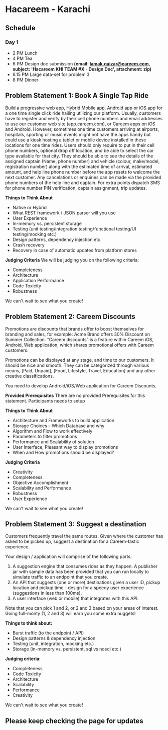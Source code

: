 # Hacareem - Karachi

## Schedule

### Day 1
- 2 PM Lunch
- 4 PM Tea
- 6 PM Design doc submission **(email: lamak.qaizar@careem.com, subject: 'Hacareem KHI TEAM #X - Design Doc', attachment: zip)**
- 6.15 PM Large data-set for problem 3
- 8 PM Dinner

## Problem Statement 1: Book A Single Tap Ride

Build a progressive web app, Hybrid Mobile app, Android app or iOS app for a one time single click ride hailing utilizing our platform. Usually, customers have to register and verify by their cell phone numbers and email addresses to use our customer web site (app.careem.com), or Careem apps on iOS and Android. However, sometimes one time customers arriving at airports, hospitals, sporting or music events might not have the apps handy but could use a kiosk hosting a tablet or mobile device installed in these locations for one time rides. Users should only require to put in their cell phone numbers, optional drop off location, and be able to select the car type available for that city. They should be able to see the details of the assigned captain (Name, phone number) and vehicle (colour, make/model, registration number) along with the estimated time of arrival, estimated amount, and help line phone number before the app resets to welcome the next customer. Any cancelations or enquiries can be made via the provided phone numbers of the help line and captain. For extra points dispatch SMS for phone number PIN verification, captain assignment, trip updates.

**Things to Think About**
- Native or Hybrid
- What REST framework / JSON parser will you use
- User Experience
- In-memory vs. persistent storage
- Testing (unit testing/integration testing/functional testing/UI testing/mocking etc.)
- Design patterns, dependency injection etc.
- Crash recovery
- Recovery in case of automatic updates from platform stores


**Judging Criteria**
We will be judging you on the following criteria:
- Completeness
- Architecture
- Application Performance
- Code Toxicity
- Robustness

We can't wait to see what you create!

## Problem Statement 2: Careem Discounts

Promotions are discounts that brands offer to boost themselves for branding and sales, for example: Acme Brand offers 30% Discount on Summer Collection. “Careem discounts” is a feature within Careem iOS, Android, Web application, which shares promotional offers with Careem customers.

Promotions can be displayed at any stage, and time to our customers. It should be nice and smooth.
They can be categorized through various means, [Paid, Unpaid], [Food, Lifestyle, Travel, Education] and any other creative classifications.

You need to develop Android/iOS/Web application for Careem Discounts.

**Provided Prerequisites**
There are no provided Prerequisites for this statement. Participants needs to setup

**Things to Think About**
- Architecture and Frameworks to build application
- Storage Choices – Which Database and why
- Algorithm and Flow to work effectively
- Parameters to filter promotions
- Performance and Scalability of solution
- User Interface, Pleasant way to display promotions
- When and How promotions should be displayed?

**Judging Criteria**
- Creativity
- Completeness
- Objective Accomplishment
- Scalability and Performance
- Robustness
- User Experience

We can't wait to see what you create!

## Problem Statement 3: Suggest a destination

Customers frequently travel the same routes. Given where the customer has asked to be picked up, suggest a destination for a Careem-tastic experience.

Your design / application will comprise of the following parts:

1. A suggestion engine that consumes rides as they happen. A publisher jar with sample data has been provided that you can run locally to simulate traffic to an endpoint that you create.
2. An API that suggests (one or more) destinations given a user ID, pickup location and pickup time - design for a speedy user experience (suggestions in less than 100ms).
3. A user interface (web or mobile) that integrates with this API.

Note that you can pick 1 and 2, or 2 and 3 based on your areas of interest. Going full-monty (1, 2 and 3) will earn you some extra nuggets!

**Things to think about:**
- Burst traffic (to the endpoint / API)
- Design patterns & dependency injection
- Testing (unit, integration, mocking etc.)
- Storage (in-memory vs. persistent, sql vs nosql etc.)

**Judging criteria:**
- Completeness
- Code Toxicity
- Architecture
- Scalability
- Performance
- Creativity

We can't wait to see what you create!

## Please keep checking the page for updates